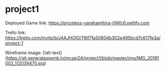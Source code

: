 # project1

Deployed Game link: https://priceless-varahamihira-0f4fc6.netlify.com

Trello link: https://trello.com/invite/b/J4AJHOlO/116f7fa50804b302e495bcd7c617fe3a/project-1

Wireframe image: [!alt-text] (https://git.generalassemb.ly/mcsei24/project1/blob/master/img/IMG_20191002_112039470.jpg)
